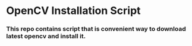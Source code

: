 # OpenCV Installation Script

### This repo contains script that is convenient way to download latest opencv and install it.
